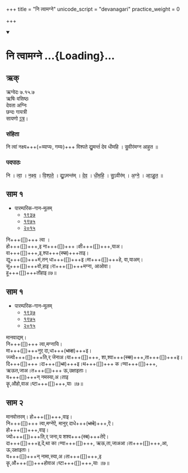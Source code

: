+++
title = "नि त्वामग्ने"
unicode_script = "devanagari"
practice_weight = 0

+++
<div class="js_include" includetitle="false" newlevelforh1="1" unfilled url="/vedAH_sAma/paravastu-saama/devaH/agniH/ni_tvAm_agne/">
<details open><summary><h1>नि त्वामग्ने ...{Loading}...</h1></summary>

## ऋक्
ऋग्वेदः  ७.१५.७  
ऋषिः  वसिष्ठः  
देवता  अग्निः  
छन्दः  गायत्री  
सायणो [ऽत्र](http://rigveda.sanatana.in/describe/rikMandala/007.015.007)।

### संहिता
नि त्वा॑ नक्ष्य+++(=व्याप्यः, गम्यः)+++ विश्पते द्यु॒मन्तं॑ देव धीमहि ।
सु॒वीर॑मग्न आहुत ॥

### पदपाठः
नि । त्वा॒ । न॒क्ष्य॒ । वि॒श्प॒ते॒ । द्यु॒ऽमन्त॑म् । दे॒व॒ । धी॒म॒हि॒ ।
सु॒ऽवीर॑म् । अ॒ग्ने॒ । आ॒ऽहु॒त॒ ॥

## साम १

- पारम्परिक-गान-मूलम् 
  - [१९३७](https://archive.org/stream/sAmaveda-jaiminIya-paravastu-paramparA-docs/sAmaveda-paravastu-1937#page/n55/mode/1up)
  - [१९७५](https://archive.org/stream/sAmaveda-jaiminIya-paravastu-paramparA-docs/sAmaveda-paravastu-1975#page/n51/mode/2up)
  - [२०१५](https://archive.org/stream/sAmaveda-jaiminIya-paravastu-paramparA-docs/proxaNa-sAmAni#page/n3/mode/2up)

<div caption="रामानुजार्यः 1974 " class="audioEmbed" src="https://archive
.org/download/jaiminIya-sAma-gAna-paravastu-tradition-rAmAnuja/ni-tvAm-agne-1.mp3"></div>
<div caption="गोपालार्यः 2015  " class="audioEmbed" src="https://archive
.org/download/jaiminIya-sAma-gAna-paravastu-tradition-gopAla-2015/ni-tvAm-agne-1.mp3"></div>

नि+++([])+++ त्वा ।  
हो+++([])+++,इ ना+++([])+++।क्षी+++([])+++,याअ।  
वा+++([])+++,इ,श्पा+++(~~स्पा~~)+++ताइ।  
द्यू+++([])+++मं,तन् धा+++([])+++इ।मा+++([])+++हे, वा,याअम्।  
सू+++([])+++वो,हाइ।रा+++([])+++मग्ना, आओवा।  
हू+++([])+++तोंहाइ॥७॥

## साम १

- पारम्परिक-गान-मूलम् 
  - [१९३७](https://archive.org/stream/sAmaveda-jaiminIya-paravastu-paramparA-docs/sAmaveda-paravastu-1937#page/n55/mode/1up)
  - [१९७५](https://archive.org/stream/sAmaveda-jaiminIya-paravastu-paramparA-docs/sAmaveda-paravastu-1975#page/n51/mode/2up)
  - [२०१५](https://archive.org/stream/sAmaveda-jaiminIya-paravastu-paramparA-docs/proxaNa-sAmAni#page/n3/mode/2up)

<div caption="रामानुजार्यः 1974 " class="audioEmbed" src="https://archive
.org/download/jaiminIya-sAma-gAna-paravastu-tradition-rAmAnuja/ni-tvAm-agne-mAnavAdyam.mp3"></div>
<div caption="गोपालार्यः 2015  " class="audioEmbed" src="https://archive
.org/download/jaiminIya-sAma-gAna-paravastu-tradition-gopAla-2015/ni-tvAm-agne-mAnavAdyam.mp3"></div>

मानवाद्यम्।  
नि+++([])+++ त्वा,मग्नायि।  
मा+++([])+++नुर् दा,धा+++(~~धादा~~)+++इ।  
ज्ज्यो+++([])+++ति,र् जॆनाअ।या+++([])+++, शा,श्वा+++(~~स्वा~~)+++,ता+++([])+++इ।  
दि+++([])+++।दा+++([]~~धा~~)+++इ।थ+++([])+++ क।ण्वा+++([])+++,  
ऋऊत,जाअ।त+++([])+++ ऊ,उक्षाइताः।  
य+++([])+++न् नमस्या,अ।ताइ  
कॄ,औहो,वाअ।ष्टा+++([])+++,याः ॥७॥

## साम २

<div caption="रामानुजार्यः 1974 " class="audioEmbed" src="https://archive
.org/download/jaiminIya-sAma-gAna-paravastu-tradition-rAmAnuja/ni-tvAm-agne-mAnavottaram.mp3"></div>
<div caption="गोपालार्यः 2015  " class="audioEmbed" src="https://archive
.org/download/jaiminIya-sAma-gAna-paravastu-tradition-gopAla-2015/ni-tvAm-agne-mAnavottaram.mp3"></div>

मानवोत्तरम्। 
हो+++([])+++,वाइ।  
नि+++([])+++ त्वा,मग्नेऎ, मानुर् दाधे+++(~~धादे~~)+++,ऎ।  
हो+++([])+++,वाइ।  
ज्यो+++([])+++ति,र् जना,य शश्व+++(~~स्व~~)+++तेऎ।  
दा+++([])+++इ,दॆ,था का।ण्वा+++([])+++, ऋऊ,ता,जाअआ।ता+++([])+++,आ,  
ऊ,उक्षाइताः।  
य+++([])+++न् नामा,स्या,अ।ता+++([])+++,इ  
कॄ,औ+++([])+++होवाअ।ष्टा+++([])+++,याः ॥७॥
</details>
</div>